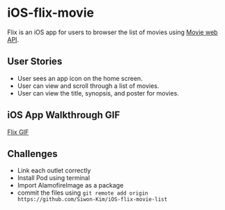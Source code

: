 # iOS-flix-movie
Flix is an iOS app for users to browser the list of movies using [Movie web API](https://developers.themoviedb.org/3/movies/get-now-playing).

## User Stories
* User sees an app icon on the home screen.
* User can view and scroll through a list of movies.
* User can view the title, synopsis, and poster for movies.

## iOS App Walkthrough GIF
[Flix GIF](https://github.com/Siwon-Kim/iOS-flix-movie-list/blob/main/iOS-flix-lab1.gif)

## Challenges
* Link each outlet correctly
* Install Pod using terminal 
* Import AlamofireImage as a package
* commit the files using `git remote add origin https://github.com/Siwon-Kim/iOS-flix-movie-list`

